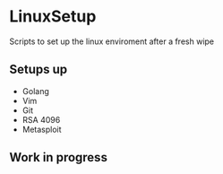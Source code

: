 # LinuxSetup

Scripts to set up the linux enviroment after a fresh wipe

## Setups up
- Golang
- Vim
- Git
- RSA 4096
- Metasploit

## Work in progress
